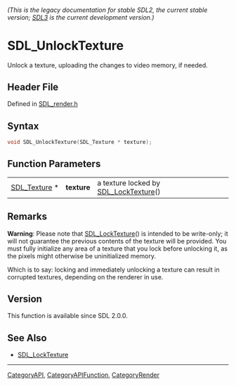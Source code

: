 ###### (This is the legacy documentation for stable SDL2, the current stable version; [SDL3](https://wiki.libsdl.org/SDL3/) is the current development version.)
# SDL_UnlockTexture

Unlock a texture, uploading the changes to video memory, if needed.

## Header File

Defined in [SDL_render.h](https://github.com/libsdl-org/SDL/blob/SDL2/include/SDL_render.h)

## Syntax

```c
void SDL_UnlockTexture(SDL_Texture * texture);
```

## Function Parameters

|                              |             |                                                          |
| ---------------------------- | ----------- | -------------------------------------------------------- |
| [SDL_Texture](SDL_Texture) * | **texture** | a texture locked by [SDL_LockTexture](SDL_LockTexture)() |

## Remarks

**Warning**: Please note that [SDL_LockTexture](SDL_LockTexture)() is
intended to be write-only; it will not guarantee the previous contents of
the texture will be provided. You must fully initialize any area of a
texture that you lock before unlocking it, as the pixels might otherwise be
uninitialized memory.

Which is to say: locking and immediately unlocking a texture can result in
corrupted textures, depending on the renderer in use.

## Version

This function is available since SDL 2.0.0.

## See Also

- [SDL_LockTexture](SDL_LockTexture)

----
[CategoryAPI](CategoryAPI), [CategoryAPIFunction](CategoryAPIFunction), [CategoryRender](CategoryRender)

